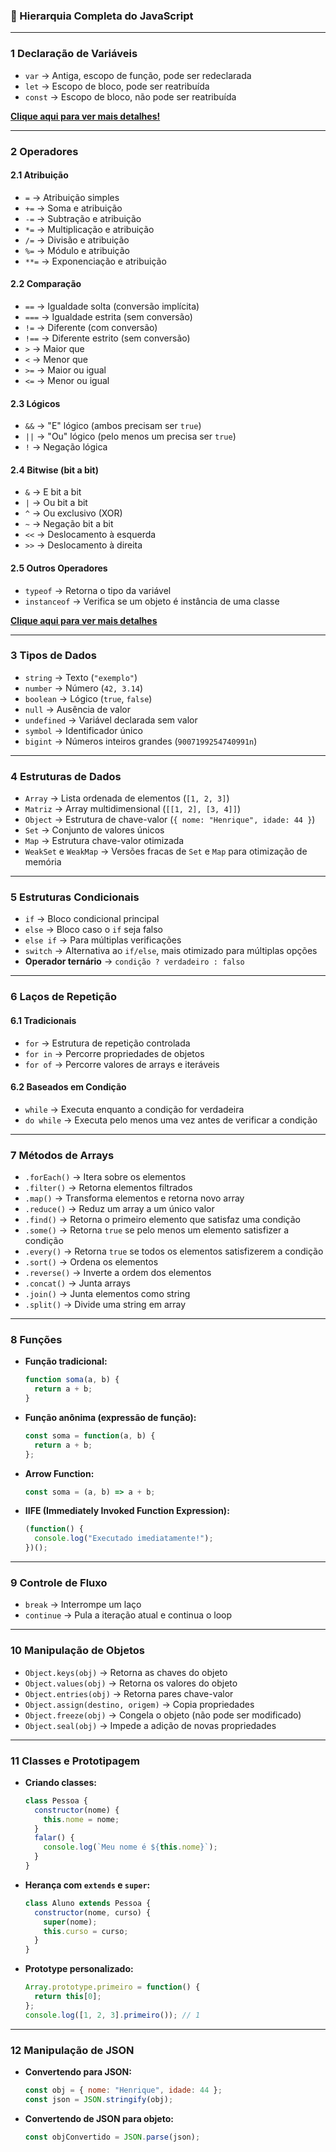 ### **📌 Hierarquia Completa do JavaScript**  

---
### **1 Declaração de Variáveis**  
- `var` → Antiga, escopo de função, pode ser redeclarada  
- `let` → Escopo de bloco, pode ser reatribuída  
- `const` → Escopo de bloco, não pode ser reatribuída

[**Clique aqui para ver mais detalhes!**](variavel.md)

---
### **2 Operadores**  

#### **2.1 Atribuição**  
- `=` → Atribuição simples  
- `+=` → Soma e atribuição  
- `-=` → Subtração e atribuição  
- `*=` → Multiplicação e atribuição  
- `/=` → Divisão e atribuição  
- `%=` → Módulo e atribuição  
- `**=` → Exponenciação e atribuição  
#### **2.2 Comparação**  
- `==` → Igualdade solta (conversão implícita)  
- `===` → Igualdade estrita (sem conversão)  
- `!=` → Diferente (com conversão)  
- `!==` → Diferente estrito (sem conversão)  
- `>` → Maior que  
- `<` → Menor que  
- `>=` → Maior ou igual  
- `<=` → Menor ou igual  
#### **2.3 Lógicos**  
- `&&` → "E" lógico (ambos precisam ser `true`)  
- `||` → "Ou" lógico (pelo menos um precisa ser `true`)  
- `!` → Negação lógica  
#### **2.4 Bitwise (bit a bit)**  
- `&` → E bit a bit  
- `|` → Ou bit a bit  
- `^` → Ou exclusivo (XOR)  
- `~` → Negação bit a bit  
- `<<` → Deslocamento à esquerda  
- `>>` → Deslocamento à direita  
#### **2.5 Outros Operadores**  
- `typeof` → Retorna o tipo da variável  
- `instanceof` → Verifica se um objeto é instância de uma classe  

[**Clique aqui para ver mais detalhes**](operadores.md)

---
### **3 Tipos de Dados**  
- `string` → Texto (`"exemplo"`)  
- `number` → Número (`42, 3.14`)  
- `boolean` → Lógico (`true`, `false`)  
- `null` → Ausência de valor  
- `undefined` → Variável declarada sem valor  
- `symbol` → Identificador único  
- `bigint` → Números inteiros grandes (`9007199254740991n`)  

---
### **4 Estruturas de Dados**  
- `Array` → Lista ordenada de elementos (`[1, 2, 3]`)  
- `Matriz` → Array multidimensional (`[[1, 2], [3, 4]]`)  
- `Object` → Estrutura de chave-valor (`{ nome: "Henrique", idade: 44 }`)  
- `Set` → Conjunto de valores únicos  
- `Map` → Estrutura chave-valor otimizada  
- `WeakSet` e `WeakMap` → Versões fracas de `Set` e `Map` para otimização de memória  

---
### **5 Estruturas Condicionais**  
- `if` → Bloco condicional principal  
- `else` → Bloco caso o `if` seja falso  
- `else if` → Para múltiplas verificações  
- `switch` → Alternativa ao `if/else`, mais otimizado para múltiplas opções  
- **Operador ternário** → `condição ? verdadeiro : falso`  

---
### **6 Laços de Repetição**  

#### **6.1 Tradicionais**  
- `for` → Estrutura de repetição controlada  
- `for in` → Percorre propriedades de objetos  
- `for of` → Percorre valores de arrays e iteráveis  

#### **6.2 Baseados em Condição**  
- `while` → Executa enquanto a condição for verdadeira  
- `do while` → Executa pelo menos uma vez antes de verificar a condição  

---
### **7 Métodos de Arrays**  
- `.forEach()` → Itera sobre os elementos  
- `.filter()` → Retorna elementos filtrados  
- `.map()` → Transforma elementos e retorna novo array  
- `.reduce()` → Reduz um array a um único valor  
- `.find()` → Retorna o primeiro elemento que satisfaz uma condição  
- `.some()` → Retorna `true` se pelo menos um elemento satisfizer a condição  
- `.every()` → Retorna `true` se todos os elementos satisfizerem a condição  
- `.sort()` → Ordena os elementos  
- `.reverse()` → Inverte a ordem dos elementos  
- `.concat()` → Junta arrays  
- `.join()` → Junta elementos como string  
- `.split()` → Divide uma string em array  

---
### **8 Funções**  
- **Função tradicional:**  
  ```js
  function soma(a, b) {
    return a + b;
  }
  ```
- **Função anônima (expressão de função):**  
  ```js
  const soma = function(a, b) {
    return a + b;
  };
  ```
- **Arrow Function:**  
  ```js
  const soma = (a, b) => a + b;
  ```
- **IIFE (Immediately Invoked Function Expression):**  
  ```js
  (function() {
    console.log("Executado imediatamente!");
  })();
  ```

---
### **9 Controle de Fluxo**  
- `break` → Interrompe um laço  
- `continue` → Pula a iteração atual e continua o loop  

---
### **10 Manipulação de Objetos**  
- `Object.keys(obj)` → Retorna as chaves do objeto  
- `Object.values(obj)` → Retorna os valores do objeto  
- `Object.entries(obj)` → Retorna pares chave-valor  
- `Object.assign(destino, origem)` → Copia propriedades  
- `Object.freeze(obj)` → Congela o objeto (não pode ser modificado)  
- `Object.seal(obj)` → Impede a adição de novas propriedades  

---
### **11 Classes e Prototipagem**  
- **Criando classes:**  
  ```js
  class Pessoa {
    constructor(nome) {
      this.nome = nome;
    }
    falar() {
      console.log(`Meu nome é ${this.nome}`);
    }
  }
  ```
- **Herança com `extends` e `super`:**  
  ```js
  class Aluno extends Pessoa {
    constructor(nome, curso) {
      super(nome);
      this.curso = curso;
    }
  }
  ```
- **Prototype personalizado:**  
  ```js
  Array.prototype.primeiro = function() {
    return this[0];
  };
  console.log([1, 2, 3].primeiro()); // 1
  ```

---

### **12 Manipulação de JSON**  
- **Convertendo para JSON:**  
  ```js
  const obj = { nome: "Henrique", idade: 44 };
  const json = JSON.stringify(obj);
  ```
- **Convertendo de JSON para objeto:**  
  ```js
  const objConvertido = JSON.parse(json);
  ```
